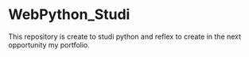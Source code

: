# WebPython_Studi
This repository is create to studi python and reflex to create in the next opportunity my portfolio. 

